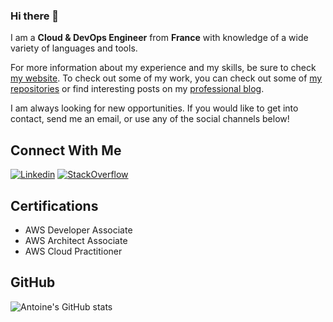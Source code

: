 ### Hi there 👋

<!--
**antoinedelia/antoinedelia** is a ✨ _special_ ✨ repository because its `README.md` (this file) appears on your GitHub profile.

Here are some ideas to get you started:

- 🔭 I’m currently working on ...
- 🌱 I’m currently learning ...
- 👯 I’m looking to collaborate on ...
- 🤔 I’m looking for help with ...
- 💬 Ask me about ...
- 📫 How to reach me: ...
- ⚡ Fun fact: ...
-->

I am a **Cloud & DevOps Engineer** from __France__ with knowledge of a wide variety of languages and tools.

For more information about my experience and my skills, be sure to check [my website](https://antoinedelia.fr). To check out some of my work, you can check out some of [my repositories](https://github.com/antoinedelia?tab=repositories) or find interesting posts on my [professional blog](https://cloud.antoinedelia.fr/en).

I am always looking for new opportunities. If you would like to get into contact, send me an email, or use any of the social channels below!

## Connect With Me

[![Linkedin](https://img.shields.io/badge/LinkedIn-Antoine%20Delia-blue?logo=linkedin)](https://www.linkedin.com/in/antoinedelia/)
[![StackOverflow](https://img.shields.io/stackexchange/stackoverflow/r/4141606?color=gold&label=StackOverflow&logo=stackoverflow&logoColor=white)](https://stackoverflow.com/users/4141606/antoine-delia)

## Certifications

- AWS Developer Associate
- AWS Architect Associate
- AWS Cloud Practitioner

## GitHub

![Antoine's GitHub stats](https://github-readme-streak-stats-eight.vercel.app/?user=antoinedelia&theme=tokyonight&hide_border=false)

